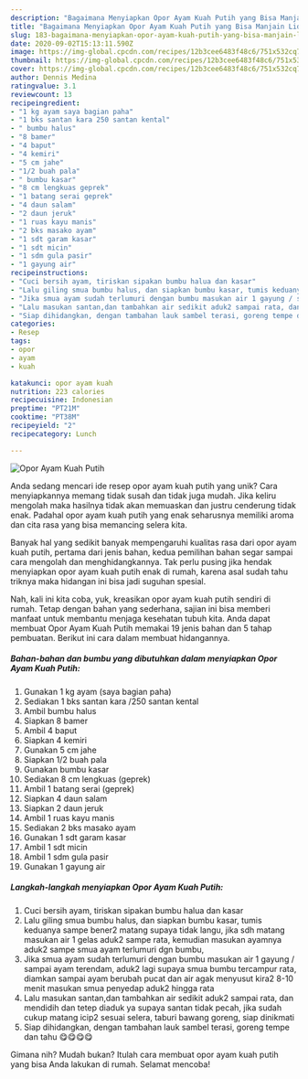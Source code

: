 ```yaml
---
description: "Bagaimana Menyiapkan Opor Ayam Kuah Putih yang Bisa Manjain Lidah"
title: "Bagaimana Menyiapkan Opor Ayam Kuah Putih yang Bisa Manjain Lidah"
slug: 183-bagaimana-menyiapkan-opor-ayam-kuah-putih-yang-bisa-manjain-lidah
date: 2020-09-02T15:13:11.590Z
image: https://img-global.cpcdn.com/recipes/12b3cee6483f48c6/751x532cq70/opor-ayam-kuah-putih-foto-resep-utama.jpg
thumbnail: https://img-global.cpcdn.com/recipes/12b3cee6483f48c6/751x532cq70/opor-ayam-kuah-putih-foto-resep-utama.jpg
cover: https://img-global.cpcdn.com/recipes/12b3cee6483f48c6/751x532cq70/opor-ayam-kuah-putih-foto-resep-utama.jpg
author: Dennis Medina
ratingvalue: 3.1
reviewcount: 13
recipeingredient:
- "1 kg ayam saya bagian paha"
- "1 bks santan kara 250 santan kental"
- " bumbu halus"
- "8 bamer"
- "4 baput"
- "4 kemiri"
- "5 cm jahe"
- "1/2 buah pala"
- " bumbu kasar"
- "8 cm lengkuas geprek"
- "1 batang serai geprek"
- "4 daun salam"
- "2 daun jeruk"
- "1 ruas kayu manis"
- "2 bks masako ayam"
- "1 sdt garam kasar"
- "1 sdt micin"
- "1 sdm gula pasir"
- "1 gayung air"
recipeinstructions:
- "Cuci bersih ayam, tiriskan sipakan bumbu halua dan kasar"
- "Lalu giling smua bumbu halus, dan siapkan bumbu kasar, tumis keduanya sampe bener2 matang supaya tidak langu, jika sdh matang masukan air 1 gelas aduk2 sampe rata, kemudian masukan ayamnya aduk2 sampe smua ayam terlumuri dgn bumbu,"
- "Jika smua ayam sudah terlumuri dengan bumbu masukan air 1 gayung / sampai ayam terendam, aduk2 lagi supaya smua bumbu tercampur rata, diamkan sampai ayam berubah pucat dan air agak menyusut kira2 8-10 menit masukan smua penyedap aduk2 hingga rata"
- "Lalu masukan santan,dan tambahkan air sedikit aduk2 sampai rata, dan mendidih dan tetep diaduk ya supaya santan tidak pecah, jika sudah cukup matang icip2 sesuai selera, taburi bawang goreng, siap dinikmati"
- "Siap dihidangkan, dengan tambahan lauk sambel terasi, goreng tempe dan tahu 😋😋😋😋"
categories:
- Resep
tags:
- opor
- ayam
- kuah

katakunci: opor ayam kuah 
nutrition: 223 calories
recipecuisine: Indonesian
preptime: "PT21M"
cooktime: "PT38M"
recipeyield: "2"
recipecategory: Lunch

---
```



![Opor Ayam Kuah Putih](https://img-global.cpcdn.com/recipes/12b3cee6483f48c6/751x532cq70/opor-ayam-kuah-putih-foto-resep-utama.jpg)

Anda sedang mencari ide resep opor ayam kuah putih yang unik? Cara menyiapkannya memang tidak susah dan tidak juga mudah. Jika keliru mengolah maka hasilnya tidak akan memuaskan dan justru cenderung tidak enak. Padahal opor ayam kuah putih yang enak seharusnya memiliki aroma dan cita rasa yang bisa memancing selera kita.



Banyak hal yang sedikit banyak mempengaruhi kualitas rasa dari opor ayam kuah putih, pertama dari jenis bahan, kedua pemilihan bahan segar sampai cara mengolah dan menghidangkannya. Tak perlu pusing jika hendak menyiapkan opor ayam kuah putih enak di rumah, karena asal sudah tahu triknya maka hidangan ini bisa jadi suguhan spesial.


Nah, kali ini kita coba, yuk, kreasikan opor ayam kuah putih sendiri di rumah. Tetap dengan bahan yang sederhana, sajian ini bisa memberi manfaat untuk membantu menjaga kesehatan tubuh kita. Anda dapat membuat Opor Ayam Kuah Putih memakai 19 jenis bahan dan 5 tahap pembuatan. Berikut ini cara dalam membuat hidangannya.

<!--inarticleads1-->

##### Bahan-bahan dan bumbu yang dibutuhkan dalam menyiapkan Opor Ayam Kuah Putih:

1. Gunakan 1 kg ayam (saya bagian paha)
1. Sediakan 1 bks santan kara /250 santan kental
1. Ambil  bumbu halus
1. Siapkan 8 bamer
1. Ambil 4 baput
1. Siapkan 4 kemiri
1. Gunakan 5 cm jahe
1. Siapkan 1/2 buah pala
1. Gunakan  bumbu kasar
1. Sediakan 8 cm lengkuas (geprek)
1. Ambil 1 batang serai (geprek)
1. Siapkan 4 daun salam
1. Siapkan 2 daun jeruk
1. Ambil 1 ruas kayu manis
1. Sediakan 2 bks masako ayam
1. Gunakan 1 sdt garam kasar
1. Ambil 1 sdt micin
1. Ambil 1 sdm gula pasir
1. Gunakan 1 gayung air




<!--inarticleads2-->

##### Langkah-langkah menyiapkan Opor Ayam Kuah Putih:

1. Cuci bersih ayam, tiriskan sipakan bumbu halua dan kasar
1. Lalu giling smua bumbu halus, dan siapkan bumbu kasar, tumis keduanya sampe bener2 matang supaya tidak langu, jika sdh matang masukan air 1 gelas aduk2 sampe rata, kemudian masukan ayamnya aduk2 sampe smua ayam terlumuri dgn bumbu,
1. Jika smua ayam sudah terlumuri dengan bumbu masukan air 1 gayung / sampai ayam terendam, aduk2 lagi supaya smua bumbu tercampur rata, diamkan sampai ayam berubah pucat dan air agak menyusut kira2 8-10 menit masukan smua penyedap aduk2 hingga rata
1. Lalu masukan santan,dan tambahkan air sedikit aduk2 sampai rata, dan mendidih dan tetep diaduk ya supaya santan tidak pecah, jika sudah cukup matang icip2 sesuai selera, taburi bawang goreng, siap dinikmati
1. Siap dihidangkan, dengan tambahan lauk sambel terasi, goreng tempe dan tahu 😋😋😋😋




Gimana nih? Mudah bukan? Itulah cara membuat opor ayam kuah putih yang bisa Anda lakukan di rumah. Selamat mencoba!
